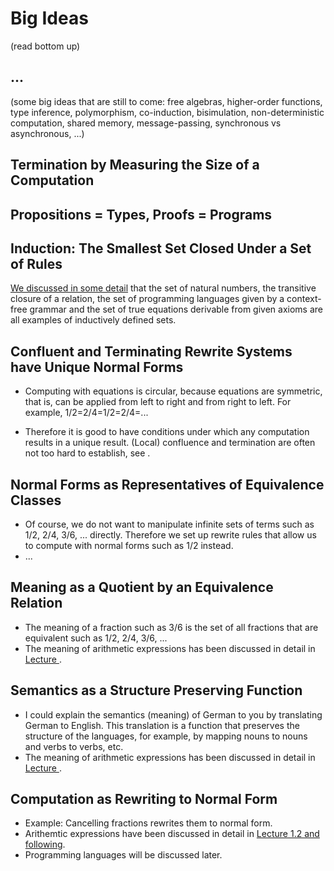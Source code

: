 # Big Ideas

(read bottom up)


## ...

(some big ideas that are still to come: free algebras, higher-order functions, type inference, polymorphism, co-induction, bisimulation, non-deterministic computation, shared memory, message-passing, synchronous vs asynchronous, ...)

## Termination by Measuring the Size of a Computation

## Propositions = Types, Proofs = Programs

## Induction: The Smallest Set Closed Under a Set of Rules

[We discussed in some detail]() that the set of natural numbers, the transitive closure of a relation, the set of programming languages given by a context-free grammar and the set of true equations derivable from given axioms are all examples of inductively defined sets. 


## Confluent and Terminating Rewrite Systems have Unique Normal Forms

- Computing with equations is circular, because equations are symmetric, that is, can be applied from left to right and from right to left. For example, 1/2=2/4=1/2=2/4=...

- Therefore it is good to have conditions under which any computation results in a unique result. (Local) confluence and termination are often not too hard to establish, see []().

## Normal Forms as Representatives of Equivalence Classes

- Of course, we do not want to manipulate infinite sets of terms such as 1/2, 2/4, 3/6, ... directly. Therefore we set up rewrite rules that allow us to compute with normal forms such as 1/2 instead.
- ...

## Meaning as a Quotient by an Equivalence Relation

- The meaning of a fraction such as 3/6 is the set of all fractions that are equivalent such as 1/2, 2/4, 3/6, ... 
- The meaning of arithmetic expressions has been discussed in detail in [Lecture ]().

## Semantics as a Structure Preserving Function

- I could explain the  semantics (meaning) of German to you by translating German to English. This translation is a function that preserves the structure of the languages, for example, by mapping nouns to nouns and verbs to verbs, etc. 
- The meaning of arithmetic expressions has been discussed in detail in [Lecture ]().

## Computation as Rewriting to Normal Form

- Example: Cancelling fractions rewrites them to normal form. 
- Arithemtic expressions have been discussed in detail in [Lecture 1.2 and following](). 
- Programming languages will be discussed later.
